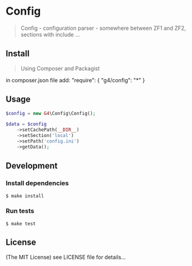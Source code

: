 Config
==========

> Config - configuration parser - somewhere between ZF1 and ZF2, sections with include ...

## Install

> Using Composer and Packagist

in composer.json file add:
"require": {
    "g4/config": "*"
}

## Usage

```php
$config = new G4\Config\Config();

$data = $config
    ->setCachePath(__DIR__)
    ->setSection('local')
    ->setPath('config.ini')
    ->getData();
```

## Development

### Install dependencies

    $ make install

### Run tests

    $ make test

## License

(The MIT License)
see LICENSE file for details...